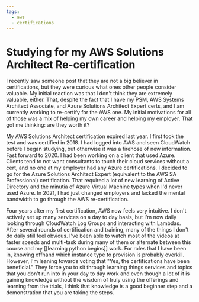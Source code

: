```yaml
---
tags:
  - aws
  - certifications
---
```



# Studying for my AWS Solutions Architect Re-certification

I recently saw someone post that they are not a big believer in certifications, but they were curious what ones other people consider valuable. My initial reaction was that I don't think they are extremely valuable, either.  That, despite the fact that I have my PSM, AWS Systems Architect Associate, and Azure Solutions Architect Expert certs, and I am currently working to re-certify for the AWS one.  My initial motivations for all of those was a mix of helping my own career and helping my employer.  That got me thinking: are they worth it?

My AWS Solutions Architect certification expired last year. I first took the test and was certified in 2018. I had logged into AWS and seen CloudWatch before I began studying, but otherwise it was a firehose of new information. Fast forward to 2020. I had been working on a client that used Azure. Clients tend to not want consultants to touch their cloud services without a cert, and no one at my employer had any Azure certifications. I decided to go for the Azure Solutions Architect Expert (equivalent to the AWS SA Professional) certification. That required a lot of new learning of Active Directory and the minutia of Azure Virtual Machine types when I'd never used Azure. In 2021, I had just changed employers and lacked the mental bandwidth to go through the AWS re-certification. 

Four years after my first certification, AWS now feels very intuitive. I don't actively set up many services on a day to day basis, but I'm now daily looking through CloudWatch Log Groups and interacting with Lambdas. After several rounds of certification and training, many of the things I don't do daily still feel obvious. I've been able to watch most of the videos at faster speeds and multi-task during many of them or alternate between this course and my [[learning python begins]] work. For roles that I have been in, knowing offhand which instance type to provision is probably overkill.  However, I'm leaning towards voting that "Yes, the certifications have been beneficial."  They force you to sit through learning things services and topics that you don't run into in your day to day work and even though a lot of it is gaining knowledge without the wisdom of truly using the offerings and learning from the trials, I think that knowledge is a good beginner step and a demonstration that you are taking the steps.
